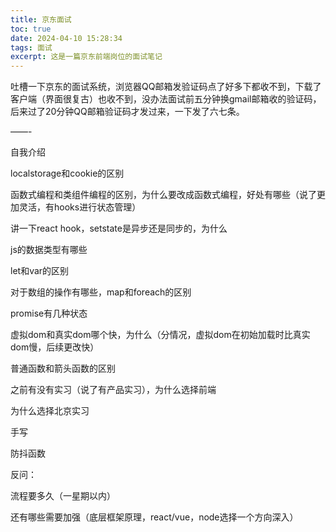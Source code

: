 ```yaml
---
title: 京东面试
toc: true
date: 2024-04-10 15:28:34
tags: 面试
excerpt: 这是一篇京东前端岗位的面试笔记
---
```

吐槽一下京东的面试系统，浏览器QQ邮箱发验证码点了好多下都收不到，下载了客户端（界面很复古）也收不到，没办法面试前五分钟换gmail邮箱收的验证码，后来过了20分钟QQ邮箱验证码才发过来，一下发了六七条。

——-

自我介绍

localstorage和cookie的区别

函数式编程和类组件编程的区别，为什么要改成函数式编程，好处有哪些（说了更加灵活，有hooks进行状态管理）

讲一下react hook，setstate是异步还是同步的，为什么

js的数据类型有哪些

let和var的区别

对于数组的操作有哪些，map和foreach的区别

promise有几种状态

虚拟dom和真实dom哪个快，为什么（分情况，虚拟dom在初始加载时比真实dom慢，后续更改快）

普通函数和箭头函数的区别

之前有没有实习（说了有产品实习），为什么选择前端

为什么选择北京实习

手写

防抖函数

反问：

流程要多久（一星期以内）

还有哪些需要加强（底层框架原理，react/vue，node选择一个方向深入）
